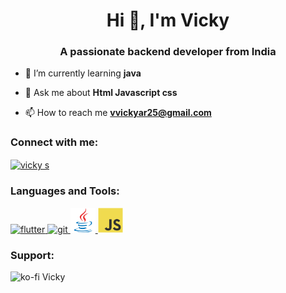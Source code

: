 <h1 align="center">Hi 👋, I'm Vicky</h1>
<h3 align="center">A passionate backend developer from India</h3>

- 🌱 I’m currently learning **java**

- 💬 Ask me about **Html Javascript css**

- 📫 How to reach me **vvickyar25@gmail.com**

<h3 align="left">Connect with me:</h3>
<p align="left">
<a href="https://linkedin.com/in/vicky s" target="blank"><img align="center" src="https://raw.githubusercontent.com/rahuldkjain/github-profile-readme-generator/master/src/images/icons/Social/linked-in-alt.svg" alt="vicky s" height="30" width="40" /></a>
</p>

<h3 align="left">Languages and Tools:</h3>
<p align="left"> <a href="https://flutter.dev" target="_blank" rel="noreferrer"> <img src="https://www.vectorlogo.zone/logos/flutterio/flutterio-icon.svg" alt="flutter" width="40" height="40"/> </a> <a href="https://git-scm.com/" target="_blank" rel="noreferrer"> <img src="https://www.vectorlogo.zone/logos/git-scm/git-scm-icon.svg" alt="git" width="40" height="40"/> </a> <a href="https://www.java.com" target="_blank" rel="noreferrer"> <img src="https://raw.githubusercontent.com/devicons/devicon/master/icons/java/java-original.svg" alt="java" width="40" height="40"/> </a> <a href="https://developer.mozilla.org/en-US/docs/Web/JavaScript" target="_blank" rel="noreferrer"> <img src="https://raw.githubusercontent.com/devicons/devicon/master/icons/javascript/javascript-original.svg" alt="javascript" width="40" height="40"/> </a> </p>

<h3 align="left">Support:</h3>
<p><a href="https://ko-fi.com/ko-fi Vicky"> <img align="left" src="https://cdn.ko-fi.com/cdn/kofi3.png?v=3" height="50" width="210" alt="ko-fi Vicky" /></a></p><br><br>
